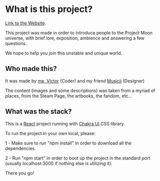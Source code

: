 # What is this project?

[Link to the Website](https://victorpbp.github.io/project-moon-page/).

This project was made in order to introduce people to the Project Moon universe, with brief lore, exposition, ambience and answering a few questions.

We hope to help you join this unstable and unique world.

## Who made this?

It was made by [me, Victor](https://github.com/victorpbp) (Coder) and my friend [Musicii](https://github.com/Musicii-bit) (Designer)

The content (images and some descriptions) was taken from a myriad of places, from the Steam Page, the artbooks, the fandom, etc...

## What was the stack?

This is a [React](https://react.dev/) project running with [Chakra UI](https://chakra-ui.com/) CSS library.

To run the project in your own local, please:

1 - Make sure to run "npm install" in order to download all the dependencies.

2 - Run "npm start" in order to boot up the project in the standard port (usually localhost:3000 if nothing else is utilizing it).

There you go!

